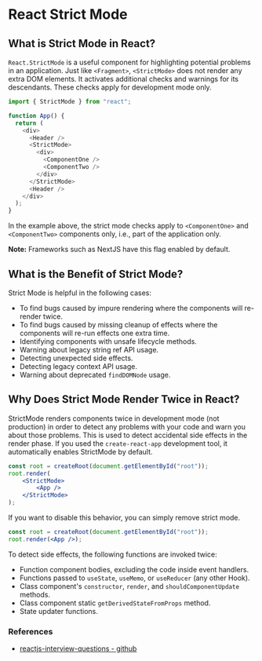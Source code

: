 # React Strict Mode

## What is Strict Mode in React?

`React.StrictMode` is a useful component for highlighting potential problems in an application. Just like `<Fragment>`, 
`<StrictMode>` does not render any extra DOM elements. It activates additional checks and warnings for its descendants.
These checks apply for development mode only.

```javascript
import { StrictMode } from "react";

function App() {
  return (
    <div>
      <Header />
      <StrictMode>
        <div>
          <ComponentOne />
          <ComponentTwo />
        </div>
      </StrictMode>
      <Header />
    </div>
  );
}
```

In the example above, the strict mode checks apply to `<ComponentOne>` and `<ComponentTwo>` components only, i.e., part 
of the application only.

**Note:** Frameworks such as NextJS have this flag enabled by default.

## What is the Benefit of Strict Mode?

Strict Mode is helpful in the following cases:

- To find bugs caused by impure rendering where the components will re-render twice.
- To find bugs caused by missing cleanup of effects where the components will re-run effects one extra time.
- Identifying components with unsafe lifecycle methods.
- Warning about legacy string ref API usage.
- Detecting unexpected side effects.
- Detecting legacy context API usage.
- Warning about deprecated `findDOMNode` usage.

## Why Does Strict Mode Render Twice in React?

StrictMode renders components twice in development mode (not production) in order to detect any problems with your code
and warn you about those problems. This is used to detect accidental side effects in the render phase. If you used the
`create-react-app` development tool, it automatically enables StrictMode by default.

```jsx
const root = createRoot(document.getElementById("root"));
root.render(
    <StrictMode>
        <App />
    </StrictMode>
);
```
If you want to disable this behavior, you can simply remove strict mode.

```jsx
const root = createRoot(document.getElementById("root"));
root.render(<App />);
```

To detect side effects, the following functions are invoked twice:

* Function component bodies, excluding the code inside event handlers.
* Functions passed to `useState`, `useMemo`, or `useReducer` (any other Hook).
* Class component's `constructor`, `render`, and `shouldComponentUpdate` methods.
* Class component static `getDerivedStateFromProps` method.
* State updater functions.

### References
* [reactjs-interview-questions - github](www.github.com/sudheerj/reactjs-interview-questions)